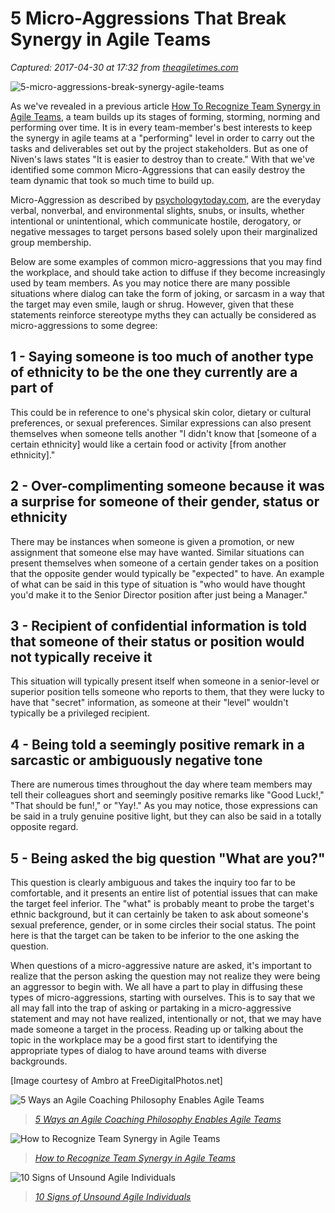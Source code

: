 # 5 Micro-Aggressions That Break Synergy in Agile Teams

_Captured: 2017-04-30 at 17:32 from [theagiletimes.com](http://theagiletimes.com/5-micro-aggressions-that-break-synergy-in-agile-teams/)_

![5-micro-aggressions-break-synergy-agile-teams](https://i1.wp.com/theagiletimes.com/wp-content/uploads/2016/01/ID-100105035.jpg?resize=300%2C200)

As we've revealed in a previous article [How To Recognize Team Synergy in Agile Teams](http://theagiletimes.com/recognize-team-synergy-agile-teams/), a team builds up its stages of forming, storming, norming and performing over time. It is in every team-member's best interests to keep the synergy in agile teams at a "performing" level in order to carry out the tasks and deliverables set out by the project stakeholders. But as one of Niven's laws states "It is easier to destroy than to create." With that we've identified some common Micro-Aggressions that can easily destroy the team dynamic that took so much time to build up.

Micro-Aggression as described by [psychologytoday.com](https://www.psychologytoday.com/blog/microaggressions-in-everyday-life/201011/microaggressions-more-just-race), are the everyday verbal, nonverbal, and environmental slights, snubs, or insults, whether intentional or unintentional, which communicate hostile, derogatory, or negative messages to target persons based solely upon their marginalized group membership.

Below are some examples of common micro-aggressions that you may find the workplace, and should take action to diffuse if they become increasingly used by team members. As you may notice there are many possible situations where dialog can take the form of joking, or sarcasm in a way that the target may even smile, laugh or shrug. However, given that these statements reinforce stereotype myths they can actually be considered as micro-aggressions to some degree:

## 1 - Saying someone is too much of another type of ethnicity to be the one they currently are a part of

This could be in reference to one's physical skin color, dietary or cultural preferences, or sexual preferences. Similar expressions can also present themselves when someone tells another "I didn't know that [someone of a certain ethnicity] would like a certain food or activity [from another ethnicity]."

## 2 - Over-complimenting someone because it was a surprise for someone of their gender, status or ethnicity

There may be instances when someone is given a promotion, or new assignment that someone else may have wanted. Similar situations can present themselves when someone of a certain gender takes on a position that the opposite gender would typically be "expected" to have. An example of what can be said in this type of situation is "who would have thought you'd make it to the Senior Director position after just being a Manager."

## 3 - Recipient of confidential information is told that someone of their status or position would not typically receive it

This situation will typically present itself when someone in a senior-level or superior position tells someone who reports to them, that they were lucky to have that "secret" information, as someone at their "level" wouldn't typically be a privileged recipient.

## 4 - Being told a seemingly positive remark in a sarcastic or ambiguously negative tone

There are numerous times throughout the day where team members may tell their colleagues short and seemingly positive remarks like "Good Luck!," "That should be fun!," or "Yay!." As you may notice, those expressions can be said in a truly genuine positive light, but they can also be said in a totally opposite regard.

## 5 - Being asked the big question "What are you?"

This question is clearly ambiguous and takes the inquiry too far to be comfortable, and it presents an entire list of potential issues that can make the target feel inferior. The "what" is probably meant to probe the target's ethnic background, but it can certainly be taken to ask about someone's sexual preference, gender, or in some circles their social status. The point here is that the target can be taken to be inferior to the one asking the question.

When questions of a micro-aggressive nature are asked, it's important to realize that the person asking the question may not realize they were being an aggressor to begin with. We all have a part to play in diffusing these types of micro-aggressions, starting with ourselves. This is to say that we all may fall into the trap of asking or partaking in a micro-aggressive statement and may not have realized, intentionally or not, that we may have made someone a target in the process. Reading up or talking about the topic in the workplace may be a good first start to identifying the appropriate types of dialog to have around teams with diverse backgrounds.

[Image courtesy of Ambro at FreeDigitalPhotos.net]

![5 Ways an Agile Coaching Philosophy Enables Agile Teams](https://i0.wp.com/theagiletimes.com/wp-content/uploads/2015/07/ID-10067374-150x150.jpg?resize=350%2C200)

> _[5 Ways an Agile Coaching Philosophy Enables Agile Teams](http://theagiletimes.com/5-ways-agile-coaching-philosophy-enables-agile-teams/)_

![How to Recognize Team Synergy in Agile Teams](https://i2.wp.com/theagiletimes.com/wp-content/uploads/2015/06/ID-100259727-150x150.jpg?resize=350%2C200)

> _[How to Recognize Team Synergy in Agile Teams](http://theagiletimes.com/recognize-team-synergy-agile-teams/)_

![10 Signs of Unsound Agile Individuals](https://i1.wp.com/theagiletimes.com/wp-content/uploads/2015/06/ID-100263432-150x150.jpg?resize=350%2C200)

> _[10 Signs of Unsound Agile Individuals](http://theagiletimes.com/10-signs-of-unsound-agile-individuals/)_
